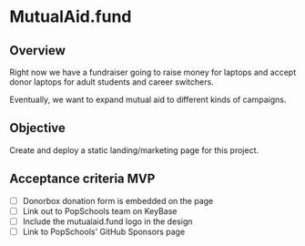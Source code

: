 # MutualAid.fund

## Overview
Right now we have a fundraiser going to raise money for laptops and accept donor laptops for adult students and career switchers. 

Eventually, we want to expand mutual aid to different kinds of campaigns. 

## Objective 

Create and deploy a static landing/marketing page for this project.

## Acceptance criteria MVP 

- [ ] Donorbox donation form is embedded on the page
- [ ] Link out to PopSchools team on KeyBase
- [ ] Include the mutualaid.fund logo in the design
- [ ] Link to PopSchools' GitHub Sponsors page